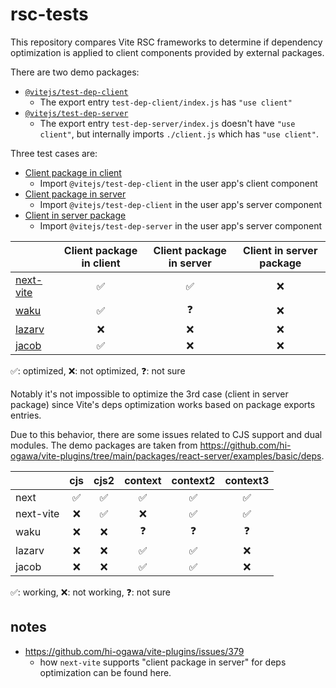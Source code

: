 # rsc-tests

This repository compares Vite RSC frameworks to determine if dependency optimization is applied
to client components provided by external packages.

There are two demo packages:

- [`@vitejs/test-dep-client`](./fixtures/test-dep-client)
  - The export entry `test-dep-client/index.js` has `"use client"`
- [`@vitejs/test-dep-server`](./fixtures/test-dep-server)
  - The export entry `test-dep-server/index.js` doesn't have `"use client"`, but internally imports `./client.js` which has `"use client"`.

Three test cases are:

- [Client package in client](./next-vite/app/client-package-in-client/page.jsx)
  - Import `@vitejs/test-dep-client` in the user app's client component
- [Client package in server](./next-vite/app/client-package-in-server/page.jsx)
  - Import `@vitejs/test-dep-client` in the user app's server component
- [Client in server package](./next-vite/app/client-in-server-package/page.jsx)
  - Import `@vitejs/test-dep-server` in the user app's server component

|            | Client package in client | Client package in server | Client in server package |
|------------|:------------------------:|:------------------------:|:------------------------:|
| [next-vite] |            ✅            |            ✅            |            ❌            |
| [waku]      |            ✅            |            ❓            |            ❌            |
| [lazarv]    |            ❌            |            ❌            |            ❌            |
| [jacob]     |            ✅            |            ❌            |            ❌            |

✅: optimized, ❌: not optimized, ❓: not sure

Notably it's not impossible to optimize the 3rd case (client in server package) since Vite's deps optimization works based on
package exports entries.

Due to this behavior, there are some issues related to CJS support and dual modules.
The demo packages are taken from https://github.com/hi-ogawa/vite-plugins/tree/main/packages/react-server/examples/basic/deps.

|            | cjs | cjs2 | context | context2 | context3 |
|------------|:---:|:----:|:-------:|:--------:|:--------:|
| next       |  ✅  |  ✅  |    ✅   |    ✅    |    ✅    |
| next-vite  |  ❌  |  ✅  |    ❌   |    ✅    |    ✅    |
| waku       |  ❌  |  ❌  |    ❓   |    ❓    |    ❓    |
| lazarv     |  ❌  |  ❌  |    ✅   |    ✅    |    ❌    |
| jacob      |  ❌  |  ❌  |    ✅   |    ✅    |    ❌    |

✅: working, ❌: not working, ❓: not sure

## notes

- https://github.com/hi-ogawa/vite-plugins/issues/379
  - how `next-vite` supports "client package in server" for deps optimization can be found here.

[next-vite]: https://github.com/hi-ogawa/vite-plugins/tree/main/packages/react-server
[waku]: https://github.com/dai-shi/waku
[lazarv]: https://github.com/lazarv/react-server
[jacob]: https://github.com/facebook/react/pull/31768
